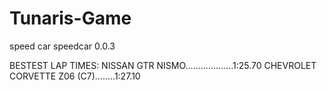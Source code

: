 # Tunaris-Game
speed car speedcar
0.0.3

BESTEST LAP TIMES:
NISSAN GTR NISMO...................1:25.70
CHEVROLET CORVETTE Z06 (C7)........1:27.10